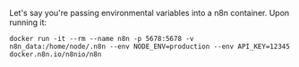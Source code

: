 
Let's say you're passing environmental variables into a n8n container. Upon running it:
```
docker run -it --rm --name n8n -p 5678:5678 -v n8n_data:/home/node/.n8n --env NODE_ENV=production --env API_KEY=12345 docker.n8n.io/n8nio/n8n
```